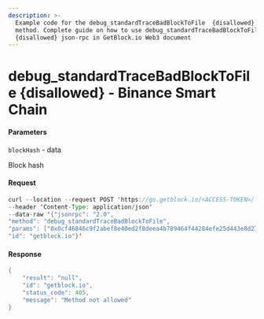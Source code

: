 ```yaml
---
description: >-
  Example code for the debug_standardTraceBadBlockToFile  {disallowed} json-rpc
  method. Сomplete guide on how to use debug_standardTraceBadBlockToFile 
  {disallowed} json-rpc in GetBlock.io Web3 document
---
```


# debug\_standardTraceBadBlockToFile {disallowed} - Binance Smart Chain

#### Parameters

`blockHash` - data

Block hash

#### Request

```java
curl --location --request POST 'https://go.getblock.io/<ACCESS-TOKEN>/' 
--header 'Content-Type: application/json' 
--data-raw '{"jsonrpc": "2.0",
"method": "debug_standardTraceBadBlockToFile",
"params": ["0x0cf46846c9f2abef8e40ed2f8deea4b789464f44284efe25d443e8d272393fce"],
"id": "getblock.io"}'
```

#### Response

```java
{
    "result": "null",
    "id": "getblock.io",
    "status_code": 405,
    "message": "Method not allowed"
}
```
